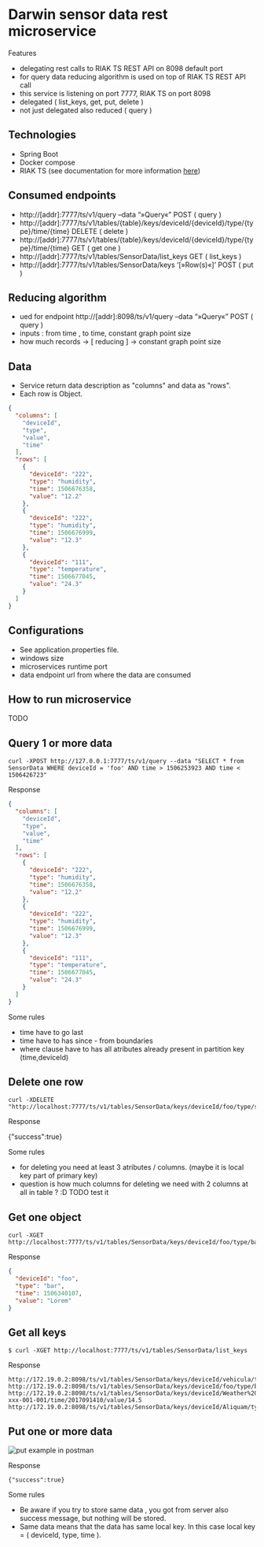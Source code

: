 # Darwin sensor data rest microservice #

Features

* delegating rest calls to RIAK TS REST API on 8098 default port
* for query data reducing algorithm is used on top of RIAK TS REST API call
* this service is listening on port 7777, RIAK TS on port 8098
* delegated ( list_keys, get, put, delete )
* not just delegated also reduced ( query )



## Technologies

* Spring Boot
* Docker compose
* RIAK TS (see documentation for more information [here](https://bitbucket.org/iotresearchlab/darwin-sensor-data-rest/src/0ad28277d2d6b96ee5971f3d09096c4132c4a3a9/bin/README.md?at=master&fileviewer=file-view-default))


## Consumed endpoints

* http://[addr]:7777/ts/v1/query –data “»Query«” POST ( query )
* http://[addr]:7777/ts/v1/tables/{table}/keys/deviceId/{deviceId}/type/{type}/time/{time} DELETE ( delete )
* http://[addr]:7777/ts/v1/tables/{table}/keys/deviceId/{deviceId}/type/{type}/time/{time} GET ( get one )
* http://[addr]:7777/ts/v1/tables/SensorData/list_keys GET ( list_keys )
* http://[addr]:7777/ts/v1/tables/SensorData/keys ‘[»Row(s)«]’ POST ( put )


## Reducing algorithm

* ued for endpoint http://[addr]:8098/ts/v1/query –data “»Query«” POST ( query )
* inputs : from time , to time, constant graph point size
* how much records -> [ reducing ] -> constant graph point size

## Data


* Service return data description as "columns" and data as "rows".
* Each row is Object.

```json
{
  "columns": [
    "deviceId",
    "type",
    "value",
    "time"
  ],
  "rows": [
    {
      "deviceId": "222",
      "type": "humidity",
      "time": 1506676358,
      "value": "12.2"
    },
    {
      "deviceId": "222",
      "type": "humidity",
      "time": 1506676999,
      "value": "12.3"
    },
    {
      "deviceId": "111",
      "type": "temperature",
      "time": 1506677045,
      "value": "24.3"
    }
  ]
}
```

## Configurations

* See application.properties file.
* windows size
* microservices runtime port
* data endpoint url from where the data are consumed


## How to run microservice

TODO

## Query 1 or more data

```
curl -XPOST http://127.0.0.1:7777/ts/v1/query --data "SELECT * from SensorData WHERE deviceId = 'foo' AND time > 1506253923 AND time < 1506426723"
```

Response

```json
{
  "columns": [
    "deviceId",
    "type",
    "value",
    "time"
  ],
  "rows": [
    {
      "deviceId": "222",
      "type": "humidity",
      "time": 1506676358,
      "value": "12.2"
    },
    {
      "deviceId": "222",
      "type": "humidity",
      "time": 1506676999,
      "value": "12.3"
    },
    {
      "deviceId": "111",
      "type": "temperature",
      "time": 1506677045,
      "value": "24.3"
    }
  ]
}
```

Some rules

* time have to go last
* time have to has since - from boundaries
* where clause have to has all atributes already present in partition key (time,deviceId)


## Delete one row

```
curl -XDELETE "http://localhost:7777/ts/v1/tables/SensorData/keys/deviceId/foo/type/sit/time/1506340047"
```

Response

{"success":true}

Some rules


* for deleting you need at least 3 atributes / columns. (maybe it is local key part of primary key)
* question is how much columns for deleting we need with 2 columns at all in table ? :D TODO test it

## Get one object

```
curl -XGET http://localhost:7777/ts/v1/tables/SensorData/keys/deviceId/foo/type/bar/time/1506340107
```

Response

```json
{
  "deviceId": "foo",
  "type": "bar",
  "time": 1506340107,
  "value": "Lorem"
}
```

## Get all keys

```
$ curl -XGET http://localhost:7777/ts/v1/tables/SensorData/list_keys
```

Response

```
http://172.19.0.2:8098/ts/v1/tables/SensorData/keys/deviceId/vehicula/type/mi/time/1505296853/value/sed
http://172.19.0.2:8098/ts/v1/tables/SensorData/keys/deviceId/foo/type/bar/time/1505296973/value/Lorem
http://172.19.0.2:8098/ts/v1/tables/SensorData/keys/deviceId/Weather%20Station%200001/type/abc-xxx-001-001/time/2017091410/value/14.5
http://172.19.0.2:8098/ts/v1/tables/SensorData/keys/deviceId/Aliquam/type/sit/time/1505296913/value/amet
```


## Put one or more data

![put example in postman](https://bitbucket.org/iotresearchlab/darwin-sensor-data-rest/src/1b0df98df745a9a30ff36078dfde9862da9a998c/bin/put-example-in-postman.png?at=master&fileviewer=file-view-default)





Response

```
{"success":true}
```

Some rules

* Be aware if you try to store same data , you got from server also success message, but nothing will be stored.
* Same data means that the data has same local key. In this case local key = ( deviceId, type, time ).